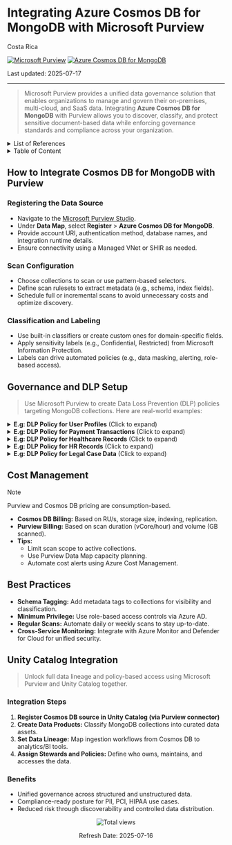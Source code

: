 # Integrating Azure Cosmos DB for MongoDB with Microsoft Purview

Costa Rica

[![Microsoft Purview](https://img.shields.io/badge/Microsoft-Purview-blue)](https://learn.microsoft.com/en-us/azure/purview/) [![Azure Cosmos DB for MongoDB](https://img.shields.io/badge/Azure-Cosmos%20DB%20for%20MongoDB-blue)](https://learn.microsoft.com/en-us/azure/cosmos-db/mongodb/)

Last updated: 2025-07-17

---

> Microsoft Purview provides a unified data governance solution that enables organizations to manage and govern their on-premises, multi-cloud, and SaaS data. Integrating **Azure Cosmos DB for MongoDB** with Purview allows you to discover, classify, and protect sensitive document-based data while enforcing governance standards and compliance across your organization.

<details>
<summary>List of References</summary>

- [Microsoft Purview Documentation](https://learn.microsoft.com/en-us/azure/purview/)
- [Azure Cosmos DB for MongoDB Documentation](https://learn.microsoft.com/en-us/azure/cosmos-db/mongodb/)
- [Azure Pricing Calculator](https://azure.microsoft.com/en-us/pricing/calculator/)

</details>

<details>
<summary>Table of Content</summary>

- [How to Integrate Cosmos DB for MongoDB with Purview](#how-to-integrate-cosmos-db-for-mongodb-with-purview)
  - [Registering the Data Source](#registering-the-data-source)
  - [Scan Configuration](#scan-configuration)
  - [Classification and Labeling](#classification-and-labeling)
- [Governance and DLP Setup](#governance-and-dlp-setup)
- [Cost Management](#cost-management)
- [Best Practices](#best-practices)
- [Unity Catalog Integration](#unity-catalog-integration)

</details>

## How to Integrate Cosmos DB for MongoDB with Purview

### Registering the Data Source

- Navigate to the [Microsoft Purview Studio](https://web.purview.azure.com/).
- Under **Data Map**, select **Register** > **Azure Cosmos DB for MongoDB**.
- Provide account URI, authentication method, database names, and integration runtime details.
- Ensure connectivity using a Managed VNet or SHIR as needed.

### Scan Configuration

- Choose collections to scan or use pattern-based selectors.
- Define scan rulesets to extract metadata (e.g., schema, index fields).
- Schedule full or incremental scans to avoid unnecessary costs and optimize discovery.

### Classification and Labeling

- Use built-in classifiers or create custom ones for domain-specific fields.
- Apply sensitivity labels (e.g., Confidential, Restricted) from Microsoft Information Protection.
- Labels can drive automated policies (e.g., data masking, alerting, role-based access).

## Governance and DLP Setup

> Use Microsoft Purview to create Data Loss Prevention (DLP) policies targeting MongoDB collections. Here are real-world examples:

<details>
<summary><b>E.g: DLP Policy for User Profiles</b> (Click to expand)</summary>

> Protect customer and employee profile data stored in `user_data`, `accounts`, `profiles` collections.

**Steps:**

1. **Define a DLP Policy:** Target collections with sensitive document schemas.
2. **Set Detection Parameters:** Trigger on PII, credentials, and contact information fields.
3. **Policy Actions:**  
   - Log access to sensitive fields.  
   - Block copy/export operations for untrusted entities.
4. **Monitor Activity:** Use built-in auditing to review scan and access logs.

</details>

<details>
<summary><b>E.g: DLP Policy for Payment Transactions</b> (Click to expand)</summary>

> Safeguard financial data in `payments`, `invoices`, `billing_records`.

**Steps:**

1. **Define Policy Scope:** Look for fields like `credit_card`, `billing_address`, and `transaction_id`.
2. **Detection:** Use built-in financial data classifiers.
3. **Policy Actions:**  
   - Encrypt fields before serving to external users.  
   - Generate alerts for more than 100 financial records queried in under 1 minute.
4. **Audit:** Track query logs through Azure Monitor integration.

</details>

<details>
<summary><b>E.g: DLP Policy for Healthcare Records</b> (Click to expand)</summary>

> Protect personal health information (PHI) within `patients`, `treatment_history`, and `medications`.

**Steps:**

1. **Policy Creation:** Include diagnosis codes and treatment plans.
2. **PHI Detection:** Use custom tags like `diagnosis`, `symptoms`, `prescription_id`.
3. **Actions:**  
   - Mask fields for users not in the HealthPractitioner group.  
   - Block export to unsupported formats.
4. **Logs:** Enable alerting on access by country or device-type anomalies.

</details>

<details>
<summary><b>E.g: DLP Policy for HR Records</b> (Click to expand)</summary>

> Secure data in `hr`, `payroll`, and `performance_reviews` collections.

**Steps:**

1. **Scope:** Apply to fields like `salary`, `review_score`, `benefit_plan`.
2. **Detection:** Match on numerical ranges and string pattern validation (e.g., ID formats).
3. **Actions:**  
   - Restrict access to HR-only security groups.  
   - Redact data for cross-departmental queries.
4. **Monitoring:** Report monthly activity summaries to HR audit teams.

</details>

<details>
<summary><b>E.g: DLP Policy for Legal Case Data</b> (Click to expand)</summary>

> Protect sensitive legal content in `case_files`, `legal_memos`, and `contracts`.

**Steps:**

1. **Classifier Setup:** Identify documents referencing legal codes, client names, settlement terms.
2. **Actions:**  
   - Encrypt entire documents upon detection.  
   - Flag and quarantine documents shared externally.
3. **Compliance Logging:** Store evidence trails in Purview for 7 years.

</details>

## Cost Management

> [!NOTE]  
> Purview and Cosmos DB pricing are consumption-based.

- **Cosmos DB Billing:** Based on RU/s, storage size, indexing, replication.
- **Purview Billing:** Based on scan duration (vCore/hour) and volume (GB scanned).
- **Tips:**
  - Limit scan scope to active collections.
  - Use Purview Data Map capacity planning.
  - Automate cost alerts using Azure Cost Management.

## Best Practices

- **Schema Tagging:** Add metadata tags to collections for visibility and classification.
- **Minimum Privilege:** Use role-based access controls via Azure AD.
- **Regular Scans:** Automate daily or weekly scans to stay up-to-date.
- **Cross-Service Monitoring:** Integrate with Azure Monitor and Defender for Cloud for unified security.

## Unity Catalog Integration

> Unlock full data lineage and policy-based access using Microsoft Purview and Unity Catalog together.

### Integration Steps

1. **Register Cosmos DB source in Unity Catalog (via Purview connector)**  
2. **Create Data Products:** Classify MongoDB collections into curated data assets.  
3. **Set Data Lineage:** Map ingestion workflows from Cosmos DB to analytics/BI tools.  
4. **Assign Stewards and Policies:** Define who owns, maintains, and accesses the data.

### Benefits

- Unified governance across structured and unstructured data.
- Compliance-ready posture for PII, PCI, HIPAA use cases.
- Reduced risk through discoverability and controlled data distribution.

<!-- START BADGE -->
<div align="center">
  <img src="https://img.shields.io/badge/Total%20views-31-limegreen" alt="Total views">
  <p>Refresh Date: 2025-07-16</p>
</div>
<!-- END BADGE -->
